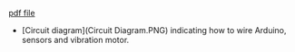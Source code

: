 [pdf file](he_bracket.pdf)
- [Circuit diagram](Circuit Diagram.PNG) indicating how to wire Arduino, sensors and vibration motor.
